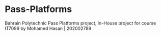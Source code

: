# Pass-Platforms
Bahrain Polytechnic Pass Platforms project, In-House project for course IT7099 by Mohamed Hasan | 202002789
